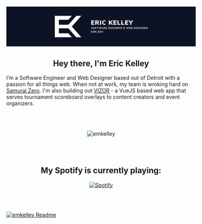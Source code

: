 [![Eric Kelley - Header Banner](https://github.com/emkelley/emkelley/raw/master/assets/banner.svg)](https://emk.dev)

<h2 align="center">Hey there, I'm Eric Kelley</h1>

I’m a Software Engineer and Web Designer based out of Detroit with a passion for all things web. When not at work, my team is wroking hard on [Samurai Zero](https://samuraizero.com). I'm also building out [VIZOR](https://usevizor.com/) - a VueJS based web app that serves tournament scoreboard overlays to content creators and event organizers. 

<br />
<br />


<center>

<p align="center"><img align="center" src="https://github-readme-stats.vercel.app/api/top-langs/?username=emkelley&layout=compact&hide=html" alt="emkelley" /></p>
 <br ><br >
<h2>My Spotify is currently playing: </h2>

  [![Spotify](https://ek-spotify-now-playing-api.vercel.app/api/spotify-playing)](https://www.last.fm/user/emkelley)


<br /><br />


[website]: https://emk.dev
[twitter]: https://twitter.com/0NEGUYY
[youtube]: https://youtube.com/mrguy3131
[linkedin]: https://linkedin.com/in/ericmkelley
</center>

[![emkelley Readme](https://github.com/emkelley/emkelley/actions/workflows/profile-readme-stats.yml/badge.svg)](https://github.com/emkelley/emkelley/actions/workflows/profile-readme-stats.yml)
